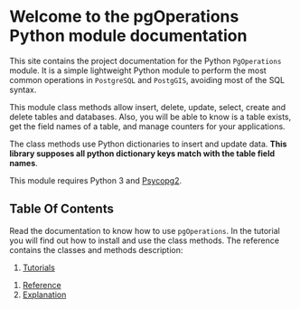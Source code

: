 # Welcome to the pgOperations Python module documentation

This site contains the project documentation for the Python
`PgOperations` module. It is a simple lightweight Python module to perform the most 
common operations in `PostgreSQL` and `PostgGIS`, avoiding most of the SQL syntax.

This module class methods allow insert, delete, update, select, create 
and delete tables and databases. Also, you will be able to know is a table exists, get the field names 
of a table, and manage counters for your applications. 

The class methods use Python dictionaries to insert and update data. **This library supposes all python dictionary keys match with the table field names**.

This module requires Python 3 and [Psycopg2](https://pypi.org/project/psycopg2/).

## Table Of Contents

Read the documentation to know how to use `pgOperations`. In the tutorial you will find
out how to install and use the class methods. The reference contains the classes and methods
description:

1. [Tutorials](tutorials.md)
<!--2. [How-To Guides](how-to-guides.md)-->
1. [Reference](reference.md)
2. [Explanation](explanation.md)


